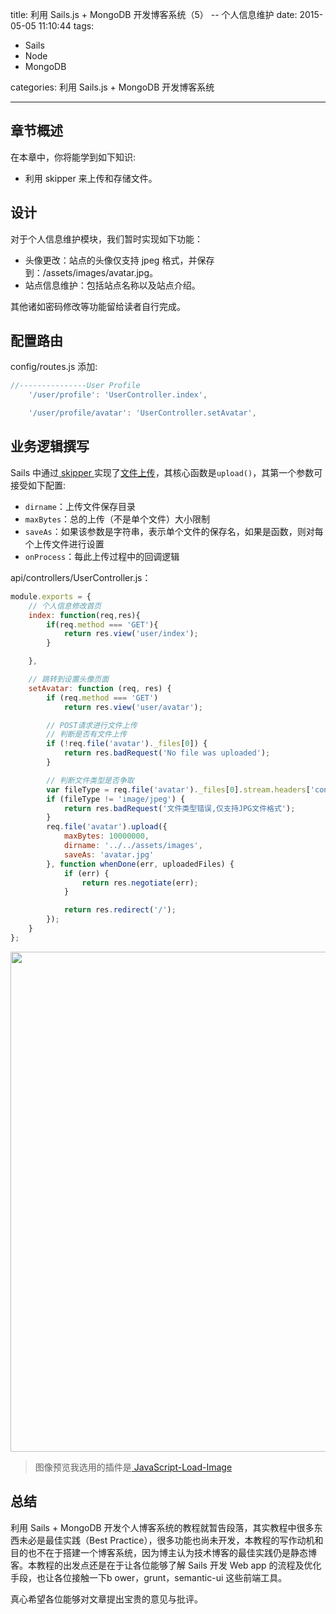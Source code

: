 title: 利用 Sails.js + MongoDB 开发博客系统（5） -- 个人信息维护
date: 2015-05-05 11:10:44
tags:
- Sails
- Node
- MongoDB

categories: 利用 Sails.js + MongoDB 开发博客系统

---

章节概述
--------

在本章中，你将能学到如下知识:

- 利用 skipper 来上传和存储文件。

<!--more-->

设计
-----

对于个人信息维护模块，我们暂时实现如下功能：

- 头像更改：站点的头像仅支持 jpeg 格式，并保存到：/assets/images/avatar.jpg。
- 站点信息维护：包括站点名称以及站点介绍。

其他诸如密码修改等功能留给读者自行完成。

配置路由
--------

config/routes.js 添加:

```js
//---------------User Profile
    '/user/profile': 'UserController.index',

    '/user/profile/avatar': 'UserController.setAvatar',
```

业务逻辑撰写
-----------

Sails 中通过[ skipper ](https://github.com/balderdashy/skipper)实现了[文件上传](http://www.sailsjs.org/documentation/concepts/file-uploads)，其核心函数是`upload()`，其第一个参数可接受如下配置:

- `dirname`：上传文件保存目录
- `maxBytes`：总的上传（不是单个文件）大小限制
- `saveAs`：如果该参数是字符串，表示单个文件的保存名，如果是函数，则对每个上传文件进行设置
- `onProcess`：每此上传过程中的回调逻辑

api/controllers/UserController.js：

```js
module.exports = {
    // 个人信息修改首页
    index: function(req,res){
        if(req.method === 'GET'){
            return res.view('user/index');
        }

    },

    // 跳转到设置头像页面
    setAvatar: function (req, res) {
        if (req.method === 'GET')
            return res.view('user/avatar');

        // POST请求进行文件上传
        // 判断是否有文件上传
        if (!req.file('avatar')._files[0]) {
            return res.badRequest('No file was uploaded');
        }

        // 判断文件类型是否争取
        var fileType = req.file('avatar')._files[0].stream.headers['content-type'];
        if (fileType != 'image/jpeg') {
            return res.badRequest('文件类型错误,仅支持JPG文件格式');
        }
        req.file('avatar').upload({
            maxBytes: 10000000,
            dirname: '../../assets/images',
            saveAs: 'avatar.jpg'
        }, function whenDone(err, uploadedFiles) {
            if (err) {
                return res.negotiate(err);
            }

            return res.redirect('/');
        });
    }
};

```

<div style="text-align:center">
<img src="http://7pulhb.com1.z0.glb.clouddn.com/sails-5_article_profile.png" width="800"></img>
</div>

> 图像预览我选用的插件是[ JavaScript-Load-Image
](https://github.com/blueimp/JavaScript-Load-Image)

总结
---------

利用 Sails + MongoDB 开发个人博客系统的教程就暂告段落，其实教程中很多东西未必是最佳实践（Best Practice），很多功能也尚未开发，本教程的写作动机和目的也不在于搭建一个博客系统，因为博主认为技术博客的最佳实践仍是静态博客。本教程的出发点还是在于让各位能够了解 Sails 开发 Web app 的流程及优化手段，也让各位接触一下b ower，grunt，semantic-ui 这些前端工具。

真心希望各位能够对文章提出宝贵的意见与批评。
